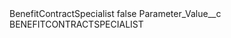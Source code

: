 <?xml version="1.0" encoding="UTF-8"?>
<CustomMetadata xmlns="http://soap.sforce.com/2006/04/metadata" xmlns:xsi="http://www.w3.org/2001/XMLSchema-instance" xmlns:xsd="http://www.w3.org/2001/XMLSchema">
    <label>BenefitContractSpecialist</label>
    <protected>false</protected>
    <values>
        <field>Parameter_Value__c</field>
        <value xsi:type="xsd:string">BENEFITCONTRACTSPECIALIST</value>
    </values>
</CustomMetadata>
